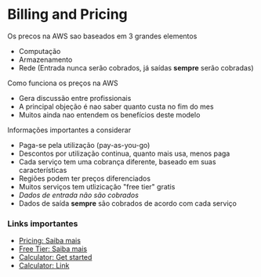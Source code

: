 # Billing and Pricing

Os precos na AWS sao baseados em 3 grandes elementos
- Computação
- Armazenamento
- Rede (Entrada nunca serão cobrados, já saídas **sempre** serão cobradas)

Como funciona os preços na AWS
  - Gera discussão entre profissionais
  - A principal objeção é nao saber quanto custa no fim do mes
  - Muitos ainda nao entendem os benefícios deste modelo 

Informações importantes a considerar
  - Paga-se pela utilização (pay-as-you-go)
  - Descontos por utilização continua, quanto mais usa, menos paga
  - Cada serviço tem uma cobrança diferente, baseado em suas características
  - Regiões podem ter preços diferenciados
  - Muitos serviços tem utlizicação "free tier" gratis
  - *Dados de entrada não são cobrados*
  - Dados de saída **sempre** são cobrados de acordo com cada serviço

### Links importantes
- [Pricing: Saiba mais](https://aws.amazon.com/pricing/)
- [Free Tier: Saiba mais](https://aws.amazon.com/free/)
- [Calculator: Get started](https://docs.aws.amazon.com/pricing-calculator/latest/userguide/getting-started.html)  
- [Calculator: Link](https://calculator.aws/#/estimate)